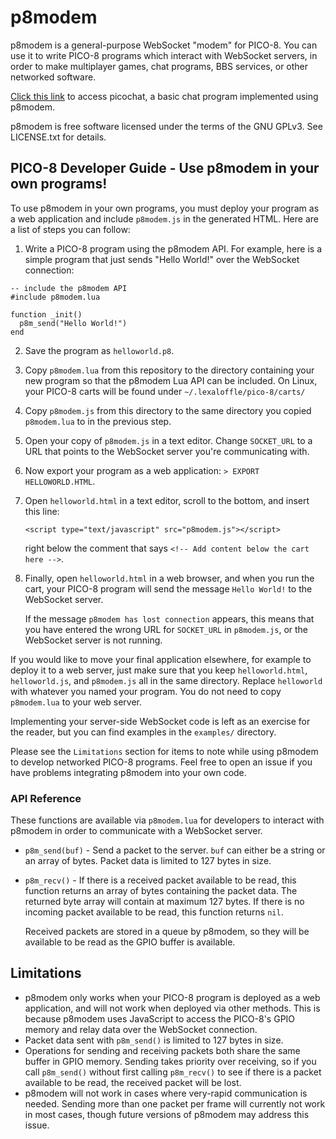 # p8modem
p8modem is a general-purpose WebSocket "modem" for PICO-8. You can use it to write PICO-8
programs which interact with WebSocket servers, in order to make multiplayer games,
chat programs, BBS services, or other networked software.

[Click this link](http://p8modem.net/picochat/) to access picochat, a basic chat program
implemented using p8modem.

p8modem is free software licensed under the terms of the GNU GPLv3. See LICENSE.txt
for details.

## PICO-8 Developer Guide - Use p8modem in your own programs!
To use p8modem in your own programs, you must deploy your program as a web application
and include `p8modem.js` in the generated HTML. Here are a list of steps you can follow:

1. Write a PICO-8 program using the p8modem API. For example, here is a simple program
   that just sends "Hello World!" over the WebSocket connection:

```
-- include the p8modem API
#include p8modem.lua

function _init()
  p8m_send("Hello World!")
end
```

2. Save the program as `helloworld.p8`.
3. Copy `p8modem.lua` from this repository to the directory containing your
   new program so that the p8modem Lua API can be included. On Linux, your
   PICO-8 carts will be found under `~/.lexaloffle/pico-8/carts/`
4. Copy `p8modem.js` from this directory to the same directory you copied
   `p8modem.lua` to in the previous step.
5. Open your copy of `p8modem.js` in a text editor. Change `SOCKET_URL` to a
   URL that points to the WebSocket server you're communicating with.
6. Now export your program as a web application: `> EXPORT HELLOWORLD.HTML`.
7. Open `helloworld.html` in a text editor, scroll to the bottom, and insert
   this line:
   
   `<script type="text/javascript" src="p8modem.js"></script>`
   
   right below the comment that says `<!-- Add content below the cart here -->`.
8. Finally, open `helloworld.html` in a web browser, and when you run the cart,
   your PICO-8 program will send the message `Hello World!` to the WebSocket
   server.

   If the message `p8modem has lost connection` appears, this means that you have
   entered the wrong URL for `SOCKET_URL` in `p8modem.js`, or the WebSocket server
   is not running.

If you would like to move your final application elsewhere, for example to deploy
it to a web server, just make sure that you keep `helloworld.html`, `helloworld.js`,
and `p8modem.js` all in the same directory. Replace `helloworld` with whatever you
named your program. You do not need to copy `p8modem.lua` to your web server.

Implementing your server-side WebSocket code is left as an exercise for the
reader, but you can find examples in the `examples/` directory.

Please see the `Limitations` section for items to note while using p8modem
to develop networked PICO-8 programs. Feel free to open an issue if you
have problems integrating p8modem into your own code.

### API Reference

These functions are available via `p8modem.lua` for developers to interact with p8modem
in order to communicate with a WebSocket server.

* `p8m_send(buf)` - Send a packet to the server. `buf` can either be a string
  or an array of bytes. Packet data is limited to 127 bytes in size.

* `p8m_recv()` - If there is a received packet available to be read, this
  function returns an array of bytes containing the packet data. The returned
  byte array will contain at maximum 127 bytes. If there is no incoming
  packet available to be read, this function returns `nil`.

  Received packets are stored in a queue by p8modem, so they will be available
  to be read as the GPIO buffer is available.

## Limitations
* p8modem only works when your PICO-8 program is deployed as a web application,
  and will not work when deployed via other methods. This is because p8modem
  uses JavaScript to access the PICO-8's GPIO memory and relay data over the
  WebSocket connection.
* Packet data sent with `p8m_send()` is limited to 127 bytes in size.
* Operations for sending and receiving packets both share the same buffer
  in GPIO memory. Sending takes priority over receiving, so if you call
  `p8m_send()` without first calling `p8m_recv()` to see if there is a packet
  available to be read, the received packet will be lost.
* p8modem will not work in cases where very-rapid communication is needed.
  Sending more than one packet per frame will currently not work in most cases,
  though future versions of p8modem may address this issue.
